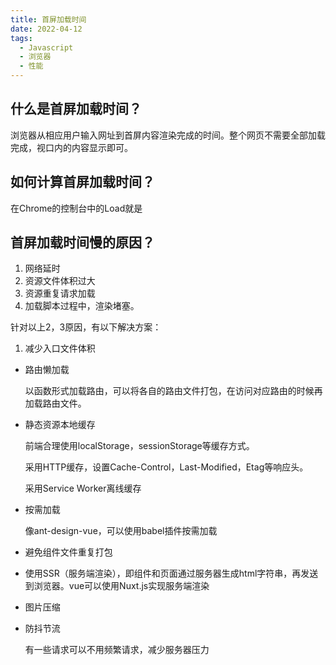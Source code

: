 ```yaml
---
title: 首屏加载时间
date: 2022-04-12
tags:
  - Javascript
  - 浏览器
  - 性能
---
```

## 什么是首屏加载时间？

浏览器从相应用户输入网址到首屏内容渲染完成的时间。整个网页不需要全部加载完成，视口内的内容显示即可。

## 如何计算首屏加载时间？

在Chrome的控制台中的Load就是

## 首屏加载时间慢的原因？

1. 网络延时
2. 资源文件体积过大
3. 资源重复请求加载
4. 加载脚本过程中，渲染堵塞。



针对以上2，3原因，有以下解决方案：

1. 减少入口文件体积

* 路由懒加载

  以函数形式加载路由，可以将各自的路由文件打包，在访问对应路由的时候再加载路由文件。

* 静态资源本地缓存

  前端合理使用localStorage，sessionStorage等缓存方式。 

  采用HTTP缓存，设置Cache-Control，Last-Modified，Etag等响应头。

  采用Service Worker离线缓存

* 按需加载

  像ant-design-vue，可以使用babel插件按需加载

* 避免组件文件重复打包

* 使用SSR（服务端渲染），即组件和页面通过服务器生成html字符串，再发送到浏览器。vue可以使用Nuxt.js实现服务端渲染

* 图片压缩

* 防抖节流

  有一些请求可以不用频繁请求，减少服务器压力

  

